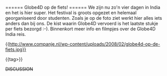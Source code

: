 ====== Globe4D op de fiets! ======
We zijn nu zo'n vier dagen in India en het is hier super. Het festival is groots opgezet en helemaal georganiseerd door studenten. Zoals je op de foto ziet werkt hier alles iets anders dan bij ons. De kist waarin Globe4D vervoerd is het laatste stukje per fiets bezorgd :-). Binnenkort meer info en filmpjes over de Globe4D India reis.

 
{{http://www.companje.nl/wp-content/uploads/2008/02/globe4d-op-de-fiets.jpg}}

{{tag>}}


~~DISCUSSION~~
